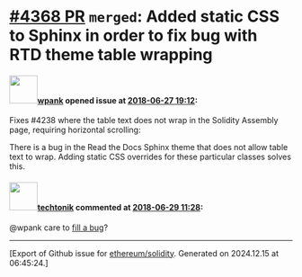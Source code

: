 # [\#4368 PR](https://github.com/ethereum/solidity/pull/4368) `merged`: Added static CSS to Sphinx in order to fix bug with RTD theme table wrapping

#### <img src="https://avatars.githubusercontent.com/u/9498646?u=dbfb241240472e9ad895406fabf1058f50c9620c&v=4" width="50">[wpank](https://github.com/wpank) opened issue at [2018-06-27 19:12](https://github.com/ethereum/solidity/pull/4368):

Fixes #4238 where the table text does not wrap in the Solidity Assembly page, requiring horizontal scrolling: 

There is a bug in the Read the Docs Sphinx theme that does not allow table text to wrap. Adding static CSS overrides for these particular classes solves this. 

#### <img src="https://avatars.githubusercontent.com/u/515889?u=f05330ab9c5aea33f69d511dda6ca1a2f55a3126&v=4" width="50">[techtonik](https://github.com/techtonik) commented at [2018-06-29 11:28](https://github.com/ethereum/solidity/pull/4368#issuecomment-401327196):

@wpank care to [fill a bug](https://github.com/rtfd/sphinx_rtd_theme/issues)?


-------------------------------------------------------------------------------



[Export of Github issue for [ethereum/solidity](https://github.com/ethereum/solidity). Generated on 2024.12.15 at 06:45:24.]
